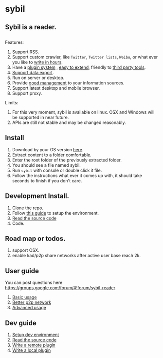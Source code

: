 sybil
=====

## Sybil is a reader.

## 
Features:
1. Support RSS.
2. Support custom crawler, like `Twitter`, `Twitter lists`, `Weibo`, or what ever you like to [write in hours](./doc/dev/custom-source.md).
3. Have a [plugin system](./doc/user/install-plugin.md) , [easy to extend](./doc/dev/write-a-local-plugin.md), friendly to [third party tools](./doc/dev/write-a-remote-plugin.md).
4. [Support data export](./doc/user/backup.md).
5. Run on server or desktop.
6. Provide [good management](./doc/user/basic-usage.md) to your information sources.
7. Support latest desktop and mobile browser.
8. Support proxy.

Limits:
1. For this very moment, sybil is available on linux. OSX and Windows will be supported in near future.
2. APIs are still not stable and may be changed reasonably.

## Install
1. Download by your OS version [here](./doc/download.md).
2. Extract content to a folder comfortable.
3. Enter the root folder of the previously extracted folder.
4. You should see a file named sybil.
5. Run `sybil` with console or double click it file.
6. Follow the instructions what ever it comes up with, it should take seconds to finish if you don't care.

## Development Install.

1. Clone the repo.
2. Follow [this guide](./doc/dev/setup-dev-environment.md) to setup the environment.
3. [Read the source code](./doc/dev/read-the-source-code.md)
4. Code.

## Road map or todos.
1. support OSX.
2. enable kad/p2p share networks after active user base reach 2k.

## User guide
You can post questions here https://groups.google.com/forum/#!forum/sybil-reader
1. [Basic usage](./doc/user/basic-usage.md)
2. [Better p2p network](./doc/user/better-p2p-network.md)
3. [Advanced usage](./doc/user/advanced-usage.md)

## Dev guide

1. [Setup dev environment](./doc/dev/setup-dev-environment.md)
2. [Read the source code](./doc/dev/read-the-source-code.md)
3. [Write a remote plugin](./doc/dev/write-a-remote-plugin.md)
4. [Write a local plugin](./doc/dev/write-a-local-plugin.md)






